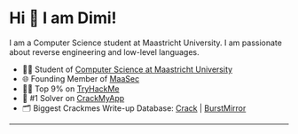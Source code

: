 
# Hi 👋 I am Dimi! 
I am a Computer Science student at Maastricht University. I am passionate about reverse engineering and low-level languages.
- 🧑‍🎓 Student of [Computer Science at Maastricht University](https://curriculum.maastrichtuniversity.nl/education/bachelor/computer-science)
- 🌐 Founding Member of [MaaSec](https://github.com/MaaSecLab)
- 🧑‍💻 Top 9% on [TryHackMe](https://tryhackme.com/r/p/johnnnathan)
- 👾 #1 Solver on [CrackMyApp](https://crackmy.app/leaderboard)
- 🗂️ Biggest Crackmes Write-up Database: [Crack](https://github.com/johnnnathan/Crack) | [BurstMirror](https://johnnnathan.github.io/BurstMirror/)
---
